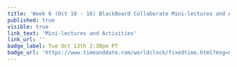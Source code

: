 ```yaml
---
title: 'Week 6 (Oct 10 - 16) BlackBoard Collaborate Mini-lectures and Activities'
published: true
visible: true
link_text: 'Mini-lectures and Activities'
link_url: ''
badge_label: Tue Oct 13th 2:30pm PT
badge_url: 'https://www.timeanddate.com/worldclock/fixedtime.html?msg=CMPT-363+Review+and+Discussion&iso=20201013T1430&p1=256&ah=1&am=50'
---
```

